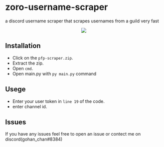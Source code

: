# zoro-username-scraper
a discord username scraper that scrapes usernames from a guild very fast
<p align="center">
 <img src="./prewiew.png">
</a>
</p>


## Installation
- Click on the `pfp-scraper.zip`.
- Extract the zip.
- Open `cmd`.
- Open main.py with `py main.py` command 

## Usege
- Enter your user token in `line 19` of the code.
- enter channel id.
## Issues
If you have any issues feel free to open an issue or contect me on discord(gohan_chan#8384)
